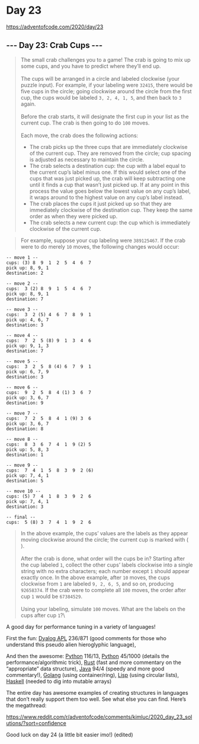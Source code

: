 # Day 23

https://adventofcode.com/2020/day/23

## --- Day 23: Crab Cups ---

> The small crab challenges you to a game! The crab is going to mix up some cups, and you have to predict where they’ll end up.\
> \
> The cups will be arranged in a circle and labeled clockwise (your puzzle input). For example, if your labeling were `32415`, there would be five cups in the circle; going clockwise around the circle from the first cup, the cups would be labeled `3, 2, 4, 1, 5`, and then back to `3` again.\
> \
> Before the crab starts, it will designate the first cup in your list as the current cup. The crab is then going to do `100` moves.\
> \
> Each move, the crab does the following actions:
>
> - The crab picks up the three cups that are immediately clockwise of the current cup. They are removed from the circle; cup spacing is adjusted as necessary to maintain the circle.
> - The crab selects a destination cup: the cup with a label equal to the current cup’s label minus one. If this would select one of the cups that was just picked up, the crab will keep subtracting one until it finds a cup that wasn’t just picked up. If at any point in this process the value goes below the lowest value on any cup’s label, it wraps around to the highest value on any cup’s label instead.
> - The crab places the cups it just picked up so that they are immediately clockwise of the destination cup. They keep the same order as when they were picked up.
> - The crab selects a new current cup: the cup which is immediately clockwise of the current cup.

> For example, suppose your cup labeling were `389125467`. If the crab were to do merely `10` moves, the following changes would occur:

```
-- move 1 --
cups: (3) 8  9  1  2  5  4  6  7
pick up: 8, 9, 1
destination: 2

-- move 2 --
cups:  3 (2) 8  9  1  5  4  6  7
pick up: 8, 9, 1
destination: 7

-- move 3 --
cups:  3  2 (5) 4  6  7  8  9  1
pick up: 4, 6, 7
destination: 3

-- move 4 --
cups:  7  2  5 (8) 9  1  3  4  6
pick up: 9, 1, 3
destination: 7

-- move 5 --
cups:  3  2  5  8 (4) 6  7  9  1
pick up: 6, 7, 9
destination: 3

-- move 6 --
cups:  9  2  5  8  4 (1) 3  6  7
pick up: 3, 6, 7
destination: 9

-- move 7 --
cups:  7  2  5  8  4  1 (9) 3  6
pick up: 3, 6, 7
destination: 8

-- move 8 --
cups:  8  3  6  7  4  1  9 (2) 5
pick up: 5, 8, 3
destination: 1

-- move 9 --
cups:  7  4  1  5  8  3  9  2 (6)
pick up: 7, 4, 1
destination: 5

-- move 10 --
cups: (5) 7  4  1  8  3  9  2  6
pick up: 7, 4, 1
destination: 3

-- final --
cups:  5 (8) 3  7  4  1  9  2  6
```

> In the above example, the cups’ values are the labels as they appear moving clockwise around the circle; the current cup is marked with ( ).\
> \
> After the crab is done, what order will the cups be in? Starting after the cup labeled `1`, collect the other cups’ labels clockwise into a single string with no extra characters; each number except `1` should appear exactly once. In the above example, after `10` moves, the cups clockwise from `1` are labeled `9, 2, 6, 5`, and so on, producing `92658374`. If the crab were to complete all `100` moves, the order after cup `1` would be `67384529`.\
> \
> Using your labeling, simulate `100` moves. What are the labels on the cups after cup `1`?\

A good day for performance tuning in a variety of languages!

First the fun: [Dyalog APL](https://www.reddit.com/r/adventofcode/comments/kimluc/2020_day_23_solutions/ggryn2b?utm_source=share&utm_medium=web2x&context=3) 236/871 (good comments for those who understand this pseudo alien hieroglyphic language),

And then the awesome: [Python](https://www.reddit.com/r/adventofcode/comments/kimluc/2020_day_23_solutions/ggrulhj?utm_source=share&utm_medium=web2x&context=3) 116/13, [Python](https://www.reddit.com/r/adventofcode/comments/kimluc/2020_day_23_solutions/ggrxq3b?utm_source=share&utm_medium=web2x&context=3) 45/1000 (details the performance/algorithmic trick), [Rust](https://www.reddit.com/r/adventofcode/comments/kimluc/2020_day_23_solutions/ggsmw4w?utm_source=share&utm_medium=web2x&context=3) (fast and more commentary on the “appropriate” data structure), [Java](https://www.reddit.com/r/adventofcode/comments/kimluc/2020_day_23_solutions/ggrty89?utm_source=share&utm_medium=web2x&context=3) 94/4 (speedy and more good commentary!), [Golang](https://www.reddit.com/r/adventofcode/comments/kimluc/2020_day_23_solutions/ggry4wl?utm_source=share&utm_medium=web2x&context=3) (using container/ring), [Lisp](https://www.reddit.com/r/adventofcode/comments/kimluc/2020_day_23_solutions/ggsv3t0?utm_source=share&utm_medium=web2x&context=3) (using circular lists), [Haskell](https://www.reddit.com/r/adventofcode/comments/kimluc/2020_day_23_solutions/ggs4mia?utm_source=share&utm_medium=web2x&context=3) (needed to dig into mutable arrays)

The entire day has awesome examples of creating structures in languages that don’t really support them too well. See what else you can find. Here’s the megathread:

https://www.reddit.com/r/adventofcode/comments/kimluc/2020_day_23_solutions/?sort=confidence

Good luck on day 24 (a little bit easier imo!) (edited)
